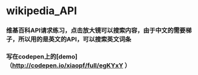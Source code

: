 # wikipedia_API

### 维基百科API请求练习，点击放大镜可以搜索内容，由于中文的需要梯子，所以用的是英文的API，可以搜索英文词条


### 写在codepen上的[demo]（http://codepen.io/xiaopf/full/egKYxY ）
